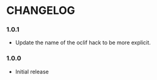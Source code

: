 # CHANGELOG

### 1.0.1

- Update the name of the oclif hack to be more explicit.

### 1.0.0

- Initial release
